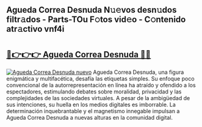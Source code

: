 ## Agueda Correa Desnuda N𝚞𝚎vos desn𝚞dos filtr𝚊dos - Parts-TOu F𝚘tos vid𝚎o - C𝚘ntenido atr𝚊ctivo vnf4i

# <h2><a href="http://mbe0a05.tromn.icu/?c=Agueda+Correa+Desnuda">🔗👉👉👉 Agueda Correa Desnuda 🔗🔗</a></h2>

[![Agueda Correa Desnuda nuevo](https://i.imgur.com/pEAQMta.gif)](http://mbe0a05.tromn.icu/?c=Agueda+Correa+Desnuda)
Agueda Correa Desnuda, una figura enigmática y multifacética, desafía las etiquetas simples. Su enfoque poco convencional de la autorrepresentación en línea ha atraído y ofendido a los espectadores, estimulando debates sobre moralidad, privacidad y las complejidades de las sociedades virtuales. A pesar de la ambigüedad de sus intenciones, su huella en los medios digitales es imborrable. La determinación inquebrantable y el magnetismo innegable impulsan a Agueda Correa Desnuda a nuevas alturas en la comunidad digital.
